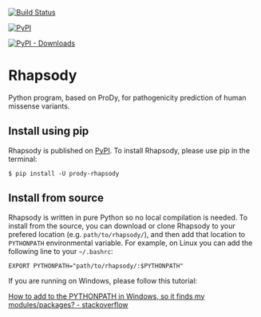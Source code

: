 [![Build Status](https://travis-ci.com/prody/rhapsody.svg?branch=master)](https://travis-ci.com/prody/rhapsody)
   
[![PyPI](https://img.shields.io/pypi/v/prody-rhapsody.svg)](https://pypi.org/project/prody-rhapsody/)

[![PyPI - Downloads](https://img.shields.io/pypi/dm/prody-rhapsody.svg)](http://rhapsody.csb.pitt.edu)

# Rhapsody
Python program, based on ProDy, for pathogenicity prediction of human missense variants.

## Install using pip
Rhapsody is published on [PyPI](https://pypi.org/). To install Rhapsody, please use pip in the terminal:
```console
$ pip install -U prody-rhapsody
```

## Install from source
Rhapsody is written in pure Python so no local compilation is needed. To install from the source, you can download or clone Rhapsody to your prefered location (e.g. `path/to/rhapsody/`), and then add that location to `PYTHONPATH` environmental variable. For example, on Linux you can add the following line to your `~/.bashrc`:
```
EXPORT PYTHONPATH="path/to/rhapsody/:$PYTHONPATH"
```

If you are running on Windows, please follow this tutorial:

[How to add to the PYTHONPATH in Windows, so it finds my modules/packages? - stackoverflow](https://stackoverflow.com/a/4855685)

